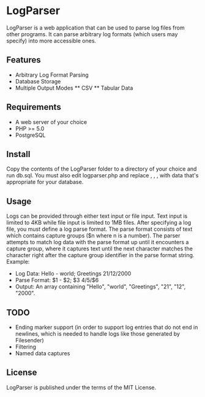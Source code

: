 # LogParser

LogParser is a web application that can be used to parse log files from other programs. It can parse arbitrary log formats (which users may specify) into more accessible ones.

## Features

* Arbitrary Log Format Parsing
* Database Storage
* Multiple Output Modes
** CSV
** Tabular Data

## Requirements

* A web server of your choice
* PHP >= 5.0
* PostgreSQL

## Install

Copy the contents of the LogParser folder to a directory of your choice and run db.sql. You must also edit logparser.php and replace <host>, <db>, <dbuser>, <dbpass> with data that's appropriate for your database.

## Usage

Logs can be provided through either text input or file input. Text input is limited to 4KB while file input is limited to 1MB files. 
After specifying a log file, you must define a log parse format. The parse format consists of text which contains capture groups ($n where n is a number). The parser attempts to match log data with the parse format up until it encounters a capture group, where it captures text until the next character matches the character right after the capture group identifier in the parse format string.
Example:
- Log Data: Hello - world; Greetings 21/12/2000
- Parse Format: $1 - $2; $3 $4/$5/$6
- Output: An array containing "Hello", "world", "Greetings", "21", "12", "2000".

## TODO
- Ending marker support (in order to support log entries that do not end in newlines, which is needed to handle logs like those generated by Filesender)
- Filtering
- Named data captures

## License

LogParser is published under the terms of the MIT License.